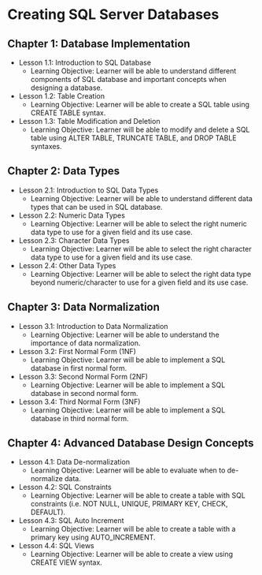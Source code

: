 # Creating SQL Server Databases

## Chapter 1: Database Implementation
* Lesson 1.1: Introduction to SQL Database
  * Learning Objective: Learner will be able to understand different components of SQL database and important concepts when designing a database.
* Lesson 1.2: Table Creation
  * Learning Objective: Learner will be able to create a SQL table using CREATE TABLE syntax.
* Lesson 1.3: Table Modification and Deletion
  * Learning Objective: Learner will be able to modify and delete a SQL table using ALTER TABLE, TRUNCATE TABLE, and DROP TABLE syntaxes.

## Chapter 2: Data Types
* Lesson 2.1: Introduction to SQL Data Types
  * Learning Objective: Learner will be able to understand different data types that can be used in SQL database.
* Lesson 2.2: Numeric Data Types
  * Learning Objective: Learner will be able to select the right numeric data type to use for a given field and its use case.
* Lesson 2.3: Character Data Types
  * Learning Objective: Learner will be able to select the right character data type to use for a given field and its use case.
* Lesson 2.4: Other Data Types
  * Learning Objective: Learner will be able to select the right data type beyond numeric/character to use for a given field and its use case.

## Chapter 3: Data Normalization
* Lesson 3.1: Introduction to Data Normalization
  * Learning Objective: Learner will be able to understand the importance of data normalization.
* Lesson 3.2: First Normal Form (1NF)
  * Learning Objective: Learner will be able to implement a SQL database in first normal form.
* Lesson 3.3: Second Normal Form (2NF)
  * Learning Objective: Learner will be able to implement a SQL database in second normal form.
* Lesson 3.4: Third Normal Form (3NF)
  * Learning Objective: Learner will be able to implement a SQL database in third normal form.

## Chapter 4: Advanced Database Design Concepts
* Lesson 4.1: Data De-normalization
  * Learning Objective: Learner will be able to evaluate when to de-normalize data.
* Lesson 4.2: SQL Constraints
  * Learning Objective: Learner will be able to create a table with SQL constraints (i.e. NOT NULL, UNIQUE, PRIMARY KEY, CHECK, DEFAULT).
* Lesson 4.3: SQL Auto Increment
  * Learning Objective: Learner will be able to create a table with a primary key using AUTO_INCREMENT.
* Lesson 4.4: SQL Views
  * Learning Objective: Learner will be able to create a view using CREATE VIEW syntax.
